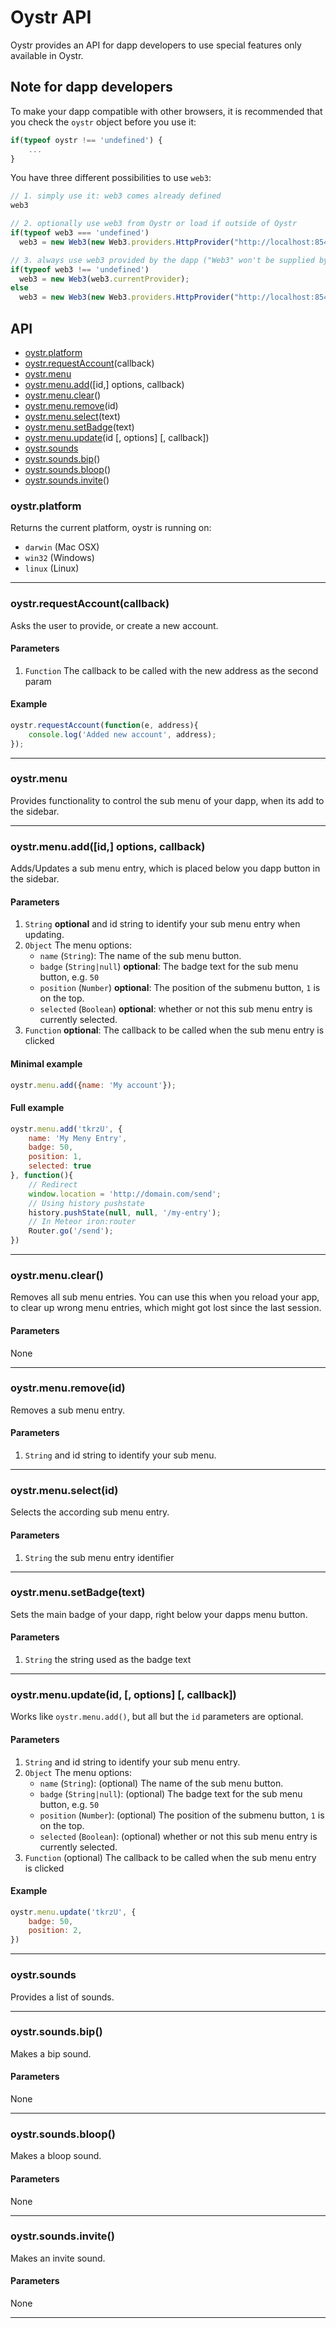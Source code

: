 # Oystr API

Oystr provides an API for dapp developers to use special features only available in Oystr.

## Note for dapp developers

To make your dapp compatible with other browsers, it is recommended that you check the `oystr` object before you use it:

```js
if(typeof oystr !== 'undefined') {
    ...
}
```

You have three different possibilities to use `web3`:

```js
// 1. simply use it: web3 comes already defined
web3

// 2. optionally use web3 from Oystr or load if outside of Oystr
if(typeof web3 === 'undefined')
  web3 = new Web3(new Web3.providers.HttpProvider("http://localhost:8545"));

// 3. always use web3 provided by the dapp ("Web3" won't be supplied by Oystr), but the provider from Oystr
if(typeof web3 !== 'undefined')
  web3 = new Web3(web3.currentProvider);
else
  web3 = new Web3(new Web3.providers.HttpProvider("http://localhost:8545"));
```

## API


- [oystr.platform](#oystrplatform)
- [oystr.requestAccount](#oystrrequestaccountcallback)(callback)
- [oystr.menu](#oystrmenu)
- [oystr.menu.add](#oystrmenuaddid-options-callback)([id,] options, callback)
- [oystr.menu.clear](#oystrmenuclear)()
- [oystr.menu.remove](#oystrmenuremoveid)(id)
- [oystr.menu.select](#oystrmenuselectid)(text)
- [oystr.menu.setBadge](#oystrmenusetbadgetext)(text)
- [oystr.menu.update](#oystrmenuupdateid--options--callback)(id [, options] [, callback])
- [oystr.sounds](#oystrsounds)
- [oystr.sounds.bip](#oystrsoundsbip)()
- [oystr.sounds.bloop](#oystrsoundsbloop)()
- [oystr.sounds.invite](#oystrsoundsinvite)()


### oystr.platform

Returns the current platform, oystr is running on:

- `darwin` (Mac OSX)
- `win32` (Windows)
- `linux` (Linux)


***

### oystr.requestAccount(callback)

Asks the user to provide, or create a new account.

#### Parameters

1. `Function` The callback to be called with the new address as the second param

#### Example

```js
oystr.requestAccount(function(e, address){
    console.log('Added new account', address);
});
```

***

### oystr.menu

Provides functionality to control the sub menu of your dapp, when its add to the sidebar.

***

### oystr.menu.add([id,] options, callback)

Adds/Updates a sub menu entry, which is placed below you dapp button in the sidebar.

#### Parameters

1. `String` **optional** and id string to identify your sub menu entry when updating.
2. `Object` The menu options:
    - `name` (`String`): The name of the sub menu button.
    - `badge` (`String|null`) **optional**: The badge text for the sub menu button, e.g. `50`
    - `position` (`Number`) **optional**: The position of the submenu button, `1` is on the top.
    - `selected` (`Boolean`) **optional**: whether or not this sub menu entry is currently selected.
3. `Function` **optional**: The callback to be called when the sub menu entry is clicked

#### Minimal example

```js
oystr.menu.add({name: 'My account'});
```

#### Full example

```js
oystr.menu.add('tkrzU', {
    name: 'My Meny Entry',
    badge: 50,
    position: 1,
    selected: true
}, function(){
    // Redirect
    window.location = 'http://domain.com/send';
    // Using history pushstate
    history.pushState(null, null, '/my-entry');
    // In Meteor iron:router
    Router.go('/send');
})
```

***

### oystr.menu.clear()

Removes all sub menu entries. You can use this when you reload your app,
to clear up wrong menu entries, which might got lost since the last session.

#### Parameters

None

***

### oystr.menu.remove(id)

Removes a sub menu entry.

#### Parameters

1. `String` and id string to identify your sub menu.

***

### oystr.menu.select(id)

Selects the according sub menu entry.

#### Parameters

1. `String` the sub menu entry identifier

***

### oystr.menu.setBadge(text)

Sets the main badge of your dapp, right below your dapps menu button.

#### Parameters

1. `String` the string used as the badge text

***

### oystr.menu.update(id, [, options] [, callback])

Works like `oystr.menu.add()`, but all but the `id` parameters are optional.

#### Parameters

1. `String` and id string to identify your sub menu entry.
2. `Object` The menu options:
    - `name` (`String`): (optional) The name of the sub menu button.
    - `badge` (`String|null`): (optional) The badge text for the sub menu button, e.g. `50`
    - `position` (`Number`): (optional) The position of the submenu button, `1` is on the top.
    - `selected` (`Boolean`): (optional) whether or not this sub menu entry is currently selected.
3. `Function` (optional) The callback to be called when the sub menu entry is clicked

#### Example

```js
oystr.menu.update('tkrzU', {
    badge: 50,
    position: 2,
})
```

***

### oystr.sounds

Provides a list of sounds.

***

### oystr.sounds.bip()

Makes a bip sound.

#### Parameters

None

***


### oystr.sounds.bloop()

Makes a bloop sound.

#### Parameters

None

***

### oystr.sounds.invite()

Makes an invite sound.

#### Parameters

None

***


